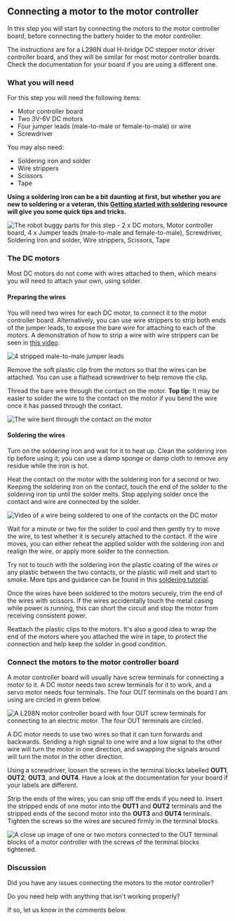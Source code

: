 ## Connecting a motor to the motor controller

[comment]: # (Need to create PDF of components for related file)

In this step you will start by connecting the motors to the motor controller board, before connecting the battery holder to the motor controller.

The instructions are for a L298N dual H-bridge DC stepper motor driver controller board, and they will be similar for most motor controller boards. Check the documentation for your board if you are using a different one.

### What you will need

For this step you will need the following items:

+ Motor controller board
+ Two 3V-6V DC motors
+ Four jumper leads (male-to-male or female-to-male) or wire
+ Screwdriver

You may also need:

+ Soldering iron and solder
+ Wire strippers
+ Scissors
+ Tape

**Using a soldering iron can be a bit daunting at first, but whether you are new to soldering or a veteran, this [Getting started with soldering](https://projects.raspberrypi.org/en/projects/getting-started-with-soldering) resource will give you  some quick tips and tricks.**

![The robot buggy parts for this step - 2 x DC motors, Motor controller board, 4 x Jumper leads (male-to-male and female-to-male), Screwdriver, Soldering iron and solder, Wire strippers, Scissors, Tape](https://rpf-futurelearn.s3-eu-west-1.amazonaws.com/Robotics+-+Robot+Buggy/Photographs/1_5-parts-for-motor-controller.jpg)

### The DC motors

Most DC motors do not come with wires attached to them, which means you will need to attach your own, using solder.

#### Preparing the wires

You will need two wires for each DC motor, to connect it to the motor controller board. Alternatively, you can use wire strippers to strip both ends of the jumper leads, to expose the bare wire for attaching to each of the motors. A demonstration of how to strip a wire with wire strippers can be seen in [this video](https://www.youtube.com/watch?v=TZFTKbT4XFs).

![4 stripped male-to-male jumper leads](https://rpf-futurelearn.s3-eu-west-1.amazonaws.com/Robotics+-+Robot+Buggy/Photographs/1_5-stripped-male-male-jumper-leads.jpg)

Remove the soft plastic clip from the motors so that the wires can be attached. You can use a flathead screwdriver to help remove the clip.

Thread the bare wire through the contact on the motor. **Top tip:** It may be easier to solder the wire to the contact on the motor if you bend the wire once it has passed through the contact.

![The wire bent through the contact on the motor](https://rpf-futurelearn.s3-eu-west-1.amazonaws.com/Robotics+-+Robot+Buggy/Photographs/1_5-wire-through-motor-contact.jpg)

#### Soldering the wires

Turn on the soldering iron and wait for it to heat up. Clean the soldering iron tip before using it; you can use a damp sponge or damp cloth to remove any residue while the iron is hot.

Heat the contact on the motor with the soldering iron for a second or two. Keeping the soldering iron on the contact, touch the end of the solder to the soldering iron tip until the solder melts. Stop applying solder once the contact and wire are connected by the solder.

![Video of a wire being soldered to one of the contacts on the DC motor](https://rpf-futurelearn.s3-eu-west-1.amazonaws.com/Robotics+-+Robot+Buggy/Photographs/1_5-soldering-wire-to-motor.gif)

Wait for a minute or two for the solder to cool and then gently try to move the wire, to test whether it is securely attached to the contact. If the wire moves, you can either reheat the applied solder with the soldering iron and realign the wire, or apply more solder to the connection.

Try not to touch with the soldering iron the plastic coating of the wires or any plastic between the two contacts, or the plastic will melt and start to smoke. More tips and guidance can be found in this [soldering tutorial](https://projects.raspberrypi.org/en/projects/getting-started-with-soldering).

Once the wires have been soldered to the motors securely, trim the end of the wires with scissors. If the wires accidentally touch the metal casing while power is running, this can short the circuit and stop the motor from receiving consistent power.

Reattach the plastic clips to the motors. It's also a good idea to wrap the end of the motors where you attached the wire in tape, to protect the connection and help keep the solder in good condition.

### Connect the motors to the motor controller board

A motor controller board will usually have screw terminals for connecting a motor to it. A DC motor needs two screw terminals for it to work, and a servo motor needs four terminals. The four OUT terminals on the board I am using are circled in green below.

![A L298N motor controller board with four OUT screw terminals for connecting to an electric motor. The four OUT terminals are circled.](https://rpf-futurelearn.s3-eu-west-1.amazonaws.com/Robotics+-+Robot+Buggy/Photographs/1_5-motor-controller-board-out-circled.jpg)

A DC motor needs to use two wires so that it can turn forwards and backwards. Sending a high signal to one wire and a low signal to the other wire will turn the motor in one direction, and swapping the signals around will turn the motor in the other direction.

Using a screwdriver, loosen the screws in the terminal blocks labelled **OUT1**, **OUT2**, **OUT3**, and **OUT4**. Have a look at the documentation for your board if your labels are different.

Strip the ends of the wires; you can snip off the ends if you need to. Insert the stripped ends of one motor into the **OUT1** and **OUT2** terminals and the stripped ends of the second motor into the **OUT3** and **OUT4** terminals. Tighten the screws so the wires are secured firmly in the terminal blocks.

![A close up image of one or two motors connected to the OUT terminal blocks of a motor controller with the screws of the terminal blocks tightened.](https://rpf-futurelearn.s3-eu-west-1.amazonaws.com/Robotics+-+Robot+Buggy/Photographs/1_5-motor-controller-out-wires.jpg)

### Discussion

Did you have any issues connecting the motors to the motor controller?

Do you need help with anything that isn't working properly?

If so, let us know in the comments below.
